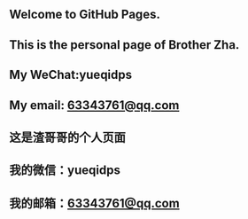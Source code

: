 ##   Welcome to GitHub Pages.

##   This is the personal page of Brother Zha. 
##   My WeChat:yueqidps
##   My email: 63343761@qq.com
##   这是渣哥哥的个人页面
##   我的微信：yueqidps
##   我的邮箱：63343761@qq.com 


